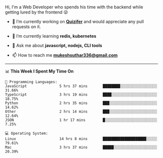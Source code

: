 Hi, I'm a Web Developer who spends his time with the backend while getting lured by the frontend 😜

- 🔭 I’m currently working on **[Quizifer](https://github.com/SutharMukesh/Quizifer/)** and would appreciate any pull requests on it.

- 🌱 I’m currently learning **redis, kubernetes**

- 💬 Ask me about **javascript, nodejs, CLI tools**

- 📫 How to reach me **mukeshsuthar336@gmail.com**

---
<!--START_SECTION:waka-->
📊 **This Week I Spent My Time On** 

```text
💬 Programming Languages: 
JavaScript               5 hrs 37 mins       ████████░░░░░░░░░░░░░░░░░   31.66% 
TypeScript               3 hrs 19 mins       ████░░░░░░░░░░░░░░░░░░░░░   18.75% 
Python                   2 hrs 35 mins       ███░░░░░░░░░░░░░░░░░░░░░░   14.62% 
Other                    2 hrs 14 mins       ███░░░░░░░░░░░░░░░░░░░░░░   12.64% 
JSON                     1 hr 17 mins        █░░░░░░░░░░░░░░░░░░░░░░░░   7.25%

💻 Operating System: 
Linux                    14 hrs 8 mins       ████████████████████░░░░░   79.61% 
Mac                      3 hrs 37 mins       █████░░░░░░░░░░░░░░░░░░░░   20.39%

```


<!--END_SECTION:waka-->

